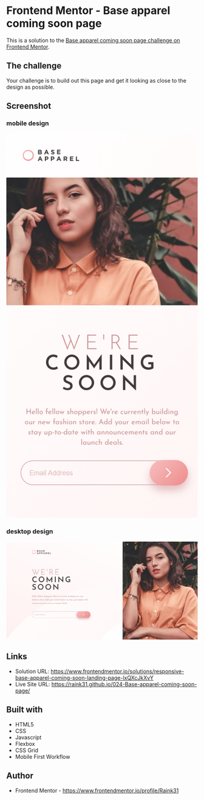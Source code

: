 # Frontend Mentor - Base apparel coming soon page

This is a solution to the [Base apparel coming soon page challenge on Frontend Mentor](https://www.frontendmentor.io/challenges/base-apparel-coming-soon-page-5d46b47f8db8a7063f9331a0).


## The challenge

Your challenge is to build out this page and get it looking as close to the design as possible.


## Screenshot

### mobile design
![first screenshot](./assets/images/mobile.png)

### desktop design
![second screenshot](./assets/images/desktop.png)


## Links

- Solution URL: https://www.frontendmentor.io/solutions/responsive-base-apparel-coming-soon-landing-page-lxQXcJkXvY
- Live Site URL: https://raink31.github.io/024-Base-apparel-coming-soon-page/


## Built with

- HTML5
- CSS
- Javascript
- Flexbox
- CSS Grid
- Mobile First Workflow


## Author

- Frontend Mentor - https://www.frontendmentor.io/profile/Raink31
